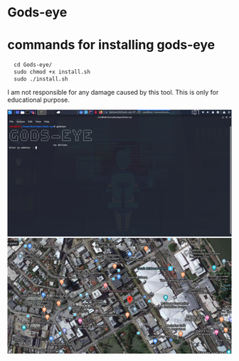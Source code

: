 # Gods-eye

# commands for installing gods-eye
```
  cd Gods-eye/
  sudo chmod +x install.sh
  sudo ./install.sh
  ```
  I am not responsible for any damage caused by this tool.
  This is only for educational purpose.
  
![largeimage](https://github.com/dellano54/Gods-eye/blob/master/screenshot/screenshot.png)
![image](https://github.com/dellano54/Gods-eye/blob/master/screenshot/Screenshot%202020-06-12%2005:54:53.png)
